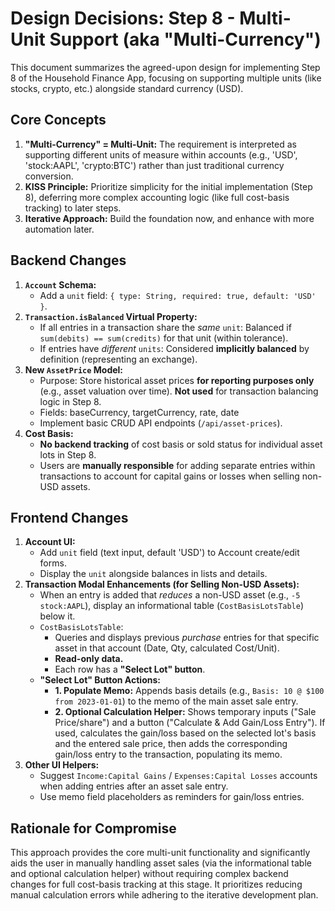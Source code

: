 # Design Decisions: Step 8 - Multi-Unit Support (aka "Multi-Currency")

This document summarizes the agreed-upon design for implementing Step 8 of the Household Finance App, focusing on supporting multiple units (like stocks, crypto, etc.) alongside standard currency (USD).

## Core Concepts

1.  **"Multi-Currency" = Multi-Unit:** The requirement is interpreted as supporting different units of measure within accounts (e.g., 'USD', 'stock:AAPL', 'crypto:BTC') rather than just traditional currency conversion.
2.  **KISS Principle:** Prioritize simplicity for the initial implementation (Step 8), deferring more complex accounting logic (like full cost-basis tracking) to later steps.
3.  **Iterative Approach:** Build the foundation now, and enhance with more automation later.

## Backend Changes

1.  **`Account` Schema:**
    *   Add a `unit` field: `{ type: String, required: true, default: 'USD' }`.
2.  **`Transaction.isBalanced` Virtual Property:**
    *   If all entries in a transaction share the *same* `unit`: Balanced if `sum(debits) == sum(credits)` for that unit (within tolerance).
    *   If entries have *different* `units`: Considered **implicitly balanced** by definition (representing an exchange).
3.  **New `AssetPrice` Model:**
    *   Purpose: Store historical asset prices **for reporting purposes only** (e.g., asset valuation over time). **Not used** for transaction balancing logic in Step 8.
    *   Fields: baseCurrency, targetCurrency, rate, date
    *   Implement basic CRUD API endpoints (`/api/asset-prices`).
4.  **Cost Basis:**
    *   **No backend tracking** of cost basis or sold status for individual asset lots in Step 8.
    *   Users are **manually responsible** for adding separate entries within transactions to account for capital gains or losses when selling non-USD assets.

## Frontend Changes

1.  **Account UI:**
    *   Add `unit` field (text input, default 'USD') to Account create/edit forms.
    *   Display the `unit` alongside balances in lists and details.
2.  **Transaction Modal Enhancements (for Selling Non-USD Assets):**
    *   When an entry is added that *reduces* a non-USD asset (e.g., `-5 stock:AAPL`), display an informational table (`CostBasisLotsTable`) below it.
    *   `CostBasisLotsTable`:
        *   Queries and displays previous *purchase* entries for that specific asset in that account (Date, Qty, calculated Cost/Unit).
        *   **Read-only data.**
        *   Each row has a **"Select Lot" button**.
    *   **"Select Lot" Button Actions:**
        *   **1. Populate Memo:** Appends basis details (e.g., `Basis: 10 @ $100 from 2023-01-01`) to the memo of the main asset sale entry.
        *   **2. Optional Calculation Helper:** Shows temporary inputs ("Sale Price/share") and a button ("Calculate & Add Gain/Loss Entry"). If used, calculates the gain/loss based on the selected lot's basis and the entered sale price, then adds the corresponding gain/loss entry to the transaction, populating its memo.
3.  **Other UI Helpers:**
    *   Suggest `Income:Capital Gains` / `Expenses:Capital Losses` accounts when adding entries after an asset sale entry.
    *   Use memo field placeholders as reminders for gain/loss entries.

## Rationale for Compromise

This approach provides the core multi-unit functionality and significantly aids the user in manually handling asset sales (via the informational table and optional calculation helper) without requiring complex backend changes for full cost-basis tracking at this stage. It prioritizes reducing manual calculation errors while adhering to the iterative development plan. 